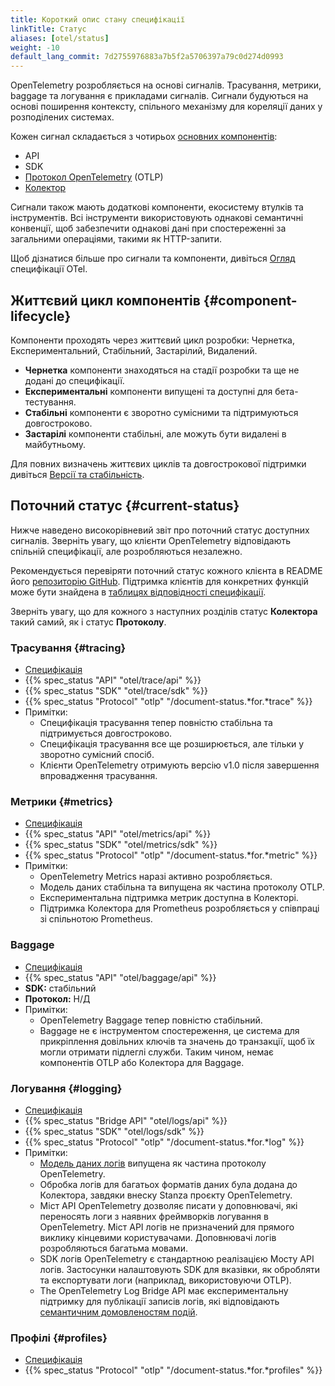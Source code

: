 ```yaml
---
title: Короткий опис стану специфікації
linkTitle: Статус
aliases: [otel/status]
weight: -10
default_lang_commit: 7d2755976883a7b5f2a5706397a79c0d274d0993
---
```


OpenTelemetry розробляється на основі сигналів. Трасування, метрики, baggage та логування є прикладами сигналів. Сигнали будуються на основі поширення контексту, спільного механізму для кореляції даних у розподілених системах.

Кожен сигнал складається з чотирьох [основних компонентів](/docs/concepts/components/):

- API
- SDK
- [Протокол OpenTelemetry](/docs/specs/otlp/) (OTLP)
- [Колектор](/docs/collector/)

Сигнали також мають додаткові компоненти, екосистему втулків та інструментів. Всі інструменти використовують однакові семантичні конвенції, щоб забезпечити однакові дані при спостереженні за загальними операціями, такими як HTTP-запити.

Щоб дізнатися більше про сигнали та компоненти, дивіться [Огляд](/docs/specs/otel/overview/) специфікації OTel.

## Життєвий цикл компонентів {#component-lifecycle}

Компоненти проходять через життєвий цикл розробки: Чернетка, Експериментальний, Стабільний,
Застарілий, Видалений.

- **Чернетка** компоненти знаходяться на стадії розробки та ще не додані до специфікації.
- **Експериментальні** компоненти випущені та доступні для бета-тестування.
- **Стабільні** компоненти є зворотно сумісними та підтримуються довгостроково.
- **Застарілі** компоненти стабільні, але можуть бути видалені в майбутньому.

Для повних визначень життєвих циклів та довгострокової підтримки дивіться [Версії та стабільність](/docs/specs/otel/versioning-and-stability/).

## Поточний статус {#current-status}

Нижче наведено високорівневий звіт про поточний статус доступних сигналів. Зверніть увагу, що клієнти OpenTelemetry відповідають спільній специфікації, але розробляються незалежно.

Рекомендується перевіряти поточний статус кожного клієнта в README його [репозиторію GitHub](https://github.com/open-telemetry). Підтримка клієнтів для конкретних функцій може бути знайдена в [таблицях відповідності специфікації](https://github.com/open-telemetry/opentelemetry-specification/blob/main/spec-compliance-matrix.md).

Зверніть увагу, що для кожного з наступних розділів статус **Колектора** такий самий, як і статус **Протоколу**.

### Трасування {#tracing}

- [Специфікація][tracing]
- {{% spec_status "API" "otel/trace/api" %}}
- {{% spec_status "SDK" "otel/trace/sdk" %}}
- {{% spec_status "Protocol" "otlp" "/document-status.*for.*trace" %}}
- Примітки:
  - Специфікація трасування тепер повністю стабільна та підтримується довгостроково.
  - Специфікація трасування все ще розширюється, але тільки у зворотно сумісний спосіб.
  - Клієнти OpenTelemetry отримують версію v1.0 після завершення впровадження трасування.

### Метрики {#metrics}

- [Специфікація][metrics]
- {{% spec_status "API" "otel/metrics/api" %}}
- {{% spec_status "SDK" "otel/metrics/sdk" %}}
- {{% spec_status "Protocol" "otlp" "/document-status.*for.*metric" %}}
- Примітки:
  - OpenTelemetry Metrics наразі активно розробляється.
  - Модель даних стабільна та випущена як частина протоколу OTLP.
  - Експериментальна підтримка метрик доступна в Колекторі.
  - Підтримка Колектора для Prometheus розробляється у співпраці зі спільнотою Prometheus.

### Baggage

- [Специфікація][baggage]
- {{% spec_status "API" "otel/baggage/api" %}}
- **SDK:** стабільний
- **Протокол:** Н/Д
- Примітки:
  - OpenTelemetry Baggage тепер повністю стабільний.
  - Baggage не є інструментом спостереження, це система для прикріплення довільних ключів та значень до транзакції, щоб їх могли отримати підлеглі служби. Таким чином, немає компонентів OTLP або Колектора для Baggage.

### Логування {#logging}

- [Специфікація][logging]
- {{% spec_status "Bridge API" "otel/logs/api" %}}
- {{% spec_status "SDK" "otel/logs/sdk" %}}
- {{% spec_status "Protocol" "otlp" "/document-status.*for.*log" %}}
- Примітки:
  - [Модель даних логів][] випущена як частина протоколу OpenTelemetry.
  - Обробка логів для багатьох форматів даних була додана до Колектора, завдяки внеску Stanza проєкту OpenTelemetry.
  - Міст API OpenTelemetry дозволяє писати у доповнювачі, які переносять логи з наявних фреймворків логування в OpenTelemetry. Міст API логів не призначений для прямого виклику кінцевими користувачами. Доповнювачі логів розробляються багатьма мовами.
  - SDK логів OpenTelemetry є стандартною реалізацією Мосту API логів. Застосунки налаштовують SDK для вказівки, як обробляти та експортувати логи (наприклад, використовуючи OTLP).
  - The OpenTelemetry Log Bridge API має експериментальну підтримку для публікації записів логів, які відповідають [семантичним домовленостям подій][семантичні конвенції подій].

### Профілі {#profiles}

- [Специфікація][profiles]
- {{% spec_status "Protocol" "otlp" "/document-status.*for.*profiles" %}}

[baggage]: /docs/specs/otel/baggage/
[семантичні конвенції подій]: /docs/specs/semconv/general/events/
[logging]: /docs/specs/otel/logs/
[модель даних логів]: /docs/specs/otel/logs/data-model/
[metrics]: /docs/specs/otel/metrics/
[profiles]: /docs/specs/otel/profiles/
[tracing]: /docs/specs/otel/trace/
